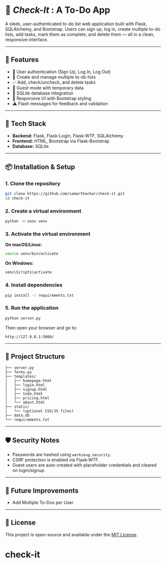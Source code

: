 # 📝 *Check-It* : A To-Do App

A sleek, user-authenticated to-do list web application built with Flask, SQLAlchemy, and Bootstrap. Users can sign up, log in, create multiple to-do lists, add tasks, mark them as complete, and delete them — all in a clean, responsive interface.

---

## 🚀 Features

- 🔐 User authentication (Sign Up, Log In, Log Out)
- 🧾 Create and manage multiple to-do lists
- ✅ Add, check/uncheck, and delete tasks
- 👤 Guest mode with temporary data
- 💾 SQLite database integration
- 🎨 Responsive UI with Bootstrap styling
- ⚠️ Flash messages for feedback and validation

---

## 🧰 Tech Stack

- **Backend:** Flask, Flask-Login, Flask-WTF, SQLAlchemy
- **Frontend:** HTML, Bootstrap via Flask-Bootstrap
- **Database:** SQLite

---

## 📦 Installation & Setup

### 1. Clone the repository
```bash
git clone https://github.com/samarthachar/check-it.git
cd check-it
```

### 2. Create a virtual environment
```bash
python -m venv venv
```

### 3. Activate the virtual environment

**On macOS/Linux:**
```bash
source venv/bin/activate
```

**On Windows:**
```bash
venv\Scripts\activate
```

### 4. Install dependencies
```bash
pip install -r requirements.txt
```

### 5. Run the application
```bash
python server.py
```

Then open your browser and go to:
```
http://127.0.0.1:5000/
```

---

## 📁 Project Structure

```
├── server.py
├── forms.py
├── templates/
│   ├── homepage.html
│   ├── login.html
│   ├── signup.html
│   ├── todo.html
│   ├── pricing.html
│   └── about.html
├── static/
│   └── (optional CSS/JS files)
├── data.db
└── requirements.txt
```

---

## 🛡️ Security Notes

- Passwords are hashed using `werkzeug.security`.
- CSRF protection is enabled via Flask-WTF.
- Guest users are auto-created with placeholder credentials and cleared on login/signup.

---

## 🧪 Future Improvements

- Add Multiple To-Dos per User

---

## 📜 License

This project is open-source and available under the [MIT License](LICENSE).
# check-it
